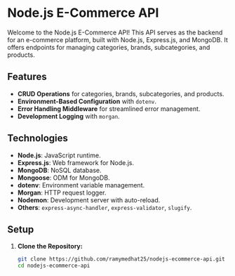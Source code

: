 # Node.js E-Commerce API

Welcome to the Node.js E-Commerce API! This API serves as the backend for an e-commerce platform, built with Node.js, Express.js, and MongoDB. It offers endpoints for managing categories, brands, subcategories, and products.

## Features

- **CRUD Operations** for categories, brands, subcategories, and products.
- **Environment-Based Configuration** with `dotenv`.
- **Error Handling Middleware** for streamlined error management.
- **Development Logging** with `morgan`.

## Technologies

- **Node.js**: JavaScript runtime.
- **Express.js**: Web framework for Node.js.
- **MongoDB**: NoSQL database.
- **Mongoose**: ODM for MongoDB.
- **dotenv**: Environment variable management.
- **Morgan**: HTTP request logger.
- **Nodemon**: Development server with auto-reload.
- **Others**: `express-async-handler`, `express-validator`, `slugify`.

## Setup

1. **Clone the Repository:**

   ```bash
   git clone https://github.com/ramymedhat25/nodejs-ecommerce-api.git
   cd nodejs-ecommerce-api
